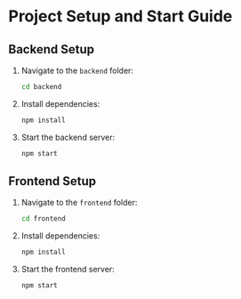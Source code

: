 
# Project Setup and Start Guide  

## Backend Setup  
1. Navigate to the `backend` folder:  
   ```bash  
   cd backend  
   ```  
2. Install dependencies:  
   ```bash  
   npm install  
   ```  
3. Start the backend server:  
   ```bash  
   npm start  
   ```  

## Frontend Setup  
1. Navigate to the `frontend` folder:  
   ```bash  
   cd frontend  
   ```  
2. Install dependencies:  
   ```bash  
   npm install  
   ```  
3. Start the frontend server:  
   ```bash  
   npm start  
   ```  
